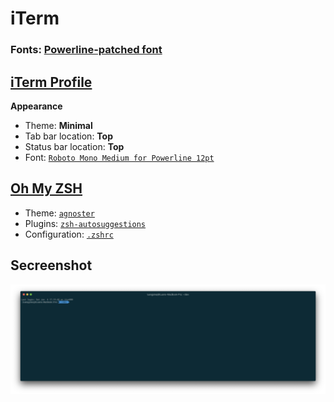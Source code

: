 # iTerm

### Fonts: [Powerline-patched font](https://github.com/powerline/fonts)

## [iTerm Profile](./iTermProfile.json)
**Appearance**
- Theme: **Minimal**
- Tab bar location: **Top**
- Status bar location: **Top**
- Font: [`Roboto Mono Medium for Powerline 12pt`](https://github.com/powerline/fonts)
## [Oh My ZSH](https://ohmyz.sh/)
- Theme: [`agnoster`](https://github.com/agnoster/agnoster-zsh-theme)
- Plugins: [`zsh-autosuggestions`](https://github.com/zsh-users/zsh-autosuggestions/)
- Configuration: [`.zshrc`](./.zshrc)

## Secreenshot
![screenshot](./screenshot.png)

